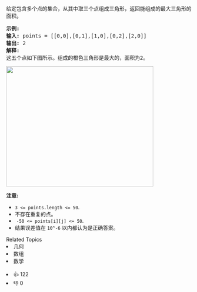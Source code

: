 <p>给定包含多个点的集合，从其中取三个点组成三角形，返回能组成的最大三角形的面积。</p>

<pre>
<strong>示例:</strong>
<strong>输入:</strong> points = [[0,0],[0,1],[1,0],[0,2],[2,0]]
<strong>输出:</strong> 2
<strong>解释:</strong> 
这五个点如下图所示。组成的橙色三角形是最大的，面积为2。
</pre>

<p><img alt="" src="https://s3-lc-upload.s3.amazonaws.com/uploads/2018/04/04/1027.png" style="height:328px; width:400px" /></p>

<p><strong>注意: </strong></p>

<ul>
	<li><code>3 &lt;= points.length &lt;= 50</code>.</li>
	<li>不存在重复的点。</li>
	<li>&nbsp;<code>-50 &lt;= points[i][j] &lt;= 50</code>.</li>
	<li>结果误差值在&nbsp;<code>10^-6</code>&nbsp;以内都认为是正确答案。</li>
</ul>
<div><div>Related Topics</div><div><li>几何</li><li>数组</li><li>数学</li></div></div><br><div><li>👍 122</li><li>👎 0</li></div>
